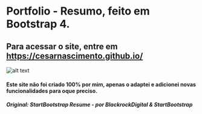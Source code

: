 # Portfolio - Resumo, feito em Bootstrap 4.
## Para acessar o site, entre em https://cesarnascimento.github.io/
![alt text](https://i.imgur.com/cPK7Mei.png)
#### Este site não foi criado 100% por mim, apenas o adaptei e adicionei novas funcionalidades para oque preciso.
##### Original: StartBootstrap Resume - por BlackrockDigital & StartBootstrap
